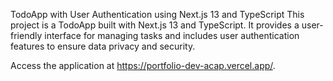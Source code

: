 TodoApp with User Authentication using Next.js 13 and TypeScript This project is a TodoApp built with Next.js 13 and TypeScript. It provides a user-friendly interface for managing tasks and includes user authentication features to ensure data privacy and security.

Access the application at https://portfolio-dev-acap.vercel.app/.
